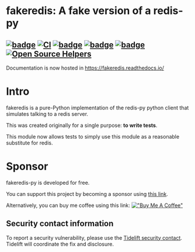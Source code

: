 fakeredis: A fake version of a redis-py
=======================================

[![badge](https://img.shields.io/pypi/v/fakeredis)](https://pypi.org/project/fakeredis/)
[![CI](https://github.com/cunla/fakeredis-py/actions/workflows/test.yml/badge.svg)](https://github.com/cunla/fakeredis-py/actions/workflows/test.yml)
[![badge](https://img.shields.io/endpoint?url=https://gist.githubusercontent.com/cunla/b756396efb895f0e34558c980f1ca0c7/raw/fakeredis-py.json)](https://github.com/cunla/fakeredis-py/actions/workflows/test.yml)
[![badge](https://img.shields.io/pypi/dm/fakeredis)](https://pypi.org/project/fakeredis/)
[![badge](https://img.shields.io/pypi/l/fakeredis)](./LICENSE)
[![Open Source Helpers](https://www.codetriage.com/cunla/fakeredis-py/badges/users.svg)](https://www.codetriage.com/cunla/fakeredis-py)
--------------------

Documentation is now hosted in https://fakeredis.readthedocs.io/

# Intro

fakeredis is a pure-Python implementation of the redis-py python client
that simulates talking to a redis server. 

This was created originally for a single purpose: **to write tests**.

This module now allows tests to simply use this
module as a reasonable substitute for redis.

# Sponsor

fakeredis-py is developed for free.

You can support this project by becoming a sponsor using [this link](https://github.com/sponsors/cunla).

Alternatively, you can buy me coffee using this
link: [!["Buy Me A Coffee"](https://www.buymeacoffee.com/assets/img/custom_images/orange_img.png)](https://buymeacoffee.com/danielmoran)

## Security contact information

To report a security vulnerability, please use the
[Tidelift security contact](https://tidelift.com/security).
Tidelift will coordinate the fix and disclosure.
